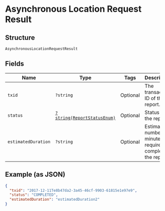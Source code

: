 
# Asynchronous Location Request Result

## Structure

`AsynchronousLocationRequestResult`

## Fields

| Name | Type | Tags | Description | Getter | Setter |
|  --- | --- | --- | --- | --- | --- |
| `txid` | `?string` | Optional | The transaction ID of the report. | getTxid(): ?string | setTxid(?string txid): void |
| `status` | [`?string(ReportStatusEnum)`](../../doc/models/report-status-enum.md) | Optional | Status of the report. | getStatus(): ?string | setStatus(?string status): void |
| `estimatedDuration` | `?string` | Optional | Estimated number of minutes required to complete the report. | getEstimatedDuration(): ?string | setEstimatedDuration(?string estimatedDuration): void |

## Example (as JSON)

```json
{
  "txid": "2017-12-11Te8b47da2-3a45-46cf-9903-61815e1e97e9",
  "status": "COMPLETED",
  "estimatedDuration": "estimatedDuration2"
}
```


